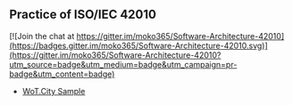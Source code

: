## Practice of ISO/IEC 42010

[![Join the chat at https://gitter.im/moko365/Software-Architecture-42010](https://badges.gitter.im/moko365/Software-Architecture-42010.svg)](https://gitter.im/moko365/Software-Architecture-42010?utm_source=badge&utm_medium=badge&utm_campaign=pr-badge&utm_content=badge)

* [WoT.City Sample](WoT.City.42010.md)

